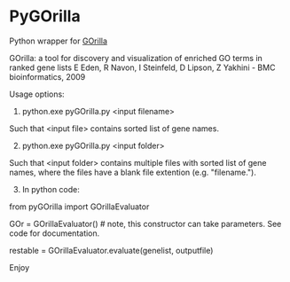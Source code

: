 # PyGOrilla
Python wrapper for [GOrilla](http://cbl-gorilla.cs.technion.ac.il/)

GOrilla: a tool for discovery and visualization of enriched GO terms in ranked gene lists
E Eden, R Navon, I Steinfeld, D Lipson, Z Yakhini - BMC bioinformatics, 2009

Usage options:
  1. python.exe pyGOrilla.py \<input filename\>
  
  Such that \<input file\> contains sorted list of gene names.
  
  2. python.exe pyGOrilla.py \<input folder\>
  
  Such that \<input folder\> contains multiple files with sorted list of gene names, where the files have a blank file extention (e.g. "filename.").
  
  3. In python code:
  
  from pyGOrilla import GOrillaEvaluator
  
  GOr = GOrillaEvaluator() # note, this constructor can take parameters. See code for documentation.
  
  restable = GOrillaEvaluator.evaluate(genelist, outputfile)
  
  
  Enjoy
